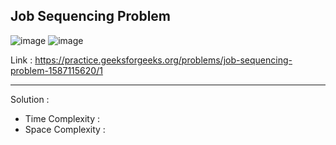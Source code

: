 ## Job Sequencing Problem

![image](https://user-images.githubusercontent.com/23376002/204086173-c0d49325-3df7-4c97-a8be-549ecc1a8f39.png)
![image](https://user-images.githubusercontent.com/23376002/204086451-3eb33f91-08a7-4f0c-a8b1-f7b3bfc08f19.png)


Link : https://practice.geeksforgeeks.org/problems/job-sequencing-problem-1587115620/1

--------------------------------------------------------------------------------------------------------------------------------------------------------

Solution :

- Time Complexity :
- Space Complexity : 
